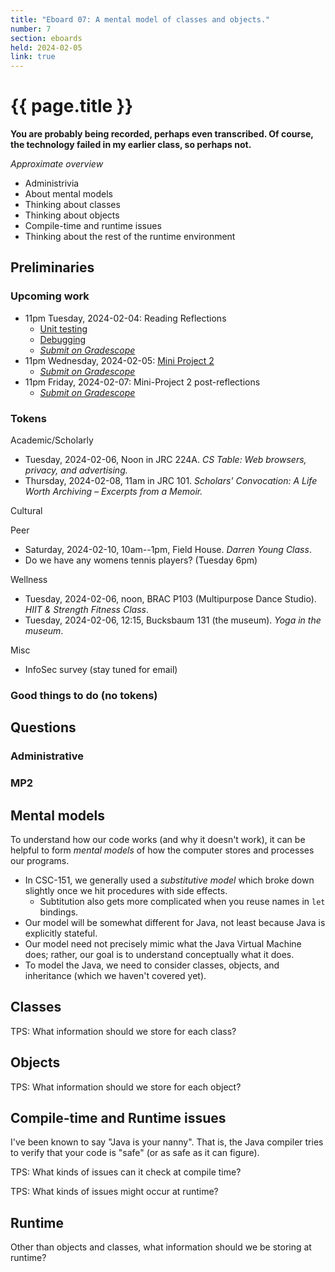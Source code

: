 ```yaml
---
title: "Eboard 07: A mental model of classes and objects."
number: 7
section: eboards
held: 2024-02-05
link: true
---
```

# {{ page.title }}

**You are probably being recorded, perhaps even transcribed. Of course, the technology failed in my earlier class, so perhaps not.**

_Approximate overview_

* Administrivia
* About mental models
* Thinking about classes
* Thinking about objects
* Compile-time and runtime issues
* Thinking about the rest of the runtime environment

Preliminaries
-------------

### Upcoming work

* 11pm Tuesday, 2024-02-04: Reading Reflections
    * [Unit testing](../readings/unit-testing)
    * [Debugging](../readings/debugging)
    * [_Submit on Gradescope_](https://www.gradescope.com/courses/690101/assignments/4055828/)
* 11pm Wednesday, 2024-02-05: [Mini Project 2](../mps/mp02)
    * [_Submit on Gradescope_](https://www.gradescope.com/courses/690101/assignments/4055758/)
* 11pm Friday, 2024-02-07: Mini-Project 2 post-reflections
    * [_Submit on Gradescope_](https://www.gradescope.com/courses/690101/assignments/4055738)

### Tokens

Academic/Scholarly

* Tuesday, 2024-02-06, Noon in JRC 224A.
  _CS Table: Web browsers, privacy, and advertising._
* Thursday, 2024-02-08, 11am in JRC 101.
  _Scholars' Convocation: A Life Worth Archiving – Excerpts from a Memoir._

Cultural

Peer

* Saturday, 2024-02-10, 10am--1pm, Field House.
  _Darren Young Class_.
* Do we have any womens tennis players? (Tuesday 6pm)

Wellness

* Tuesday, 2024-02-06, noon, BRAC P103 (Multipurpose Dance Studio).
  _HIIT & Strength Fitness Class_.
* Tuesday, 2024-02-06, 12:15, Bucksbaum 131 (the museum).
  _Yoga in the museum_.

Misc

* InfoSec survey (stay tuned for email)

### Good things to do (no tokens)

Questions
---------

### Administrative

### MP2

Mental models
-------------

To understand how our code works (and why it doesn't work), it can be
helpful to form _mental models_ of how the computer stores and processes
our programs.

* In CSC-151, we generally used a _substitutive model_ which broke down
  slightly once we hit procedures with side effects.
    * Subtitution also gets more complicated when you reuse names
      in `let` bindings.
* Our model will be somewhat different for Java, not least because
  Java is explicitly stateful.
* Our model need not precisely mimic what the Java Virtual Machine does;
  rather, our goal is to understand conceptually what it does.
* To model the Java, we need to consider classes, objects, and
  inheritance (which we haven't covered yet).

Classes
-------

TPS: What information should we store for each class?

Objects
-------

TPS: What information should we store for each object?

Compile-time and Runtime issues
-------------------------------

I've been known to say "Java is your nanny". That is, the Java compiler
tries to verify that your code is "safe" (or as safe as it can figure).

TPS: What kinds of issues can it check at compile time?

TPS: What kinds of issues might occur at runtime?

Runtime
-------

Other than objects and classes, what information should we be storing
at runtime?
